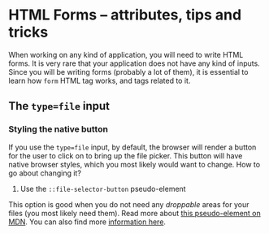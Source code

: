 # HTML Forms – attributes, tips and tricks

When working on any kind of application, you will need to write HTML forms. It is very rare that your application does not have any kind of inputs.
Since you will be writing forms (probably a lot of them), it is essential to learn how `form` HTML tag works, and tags related to it.

## The `type=file` input

### Styling the native button

If you use the `type=file` input, by default, the browser will render a button for the user to click on to bring up the file picker.
This button will have native browser styles, which you most likely would want to change. How to go about changing it?

1. Use the `::file-selector-button` pseudo-element

  This option is good when you do not need any _droppable_ areas for your files (you most likely need them). Read more about [this pseudo-element on MDN](https://developer.mozilla.org/en-US/docs/Web/CSS/::file-selector-button). You can also find more [information here](https://www.stefanjudis.com/today-i-learned/how-to-style-the-select-button-of-file-inputs).
